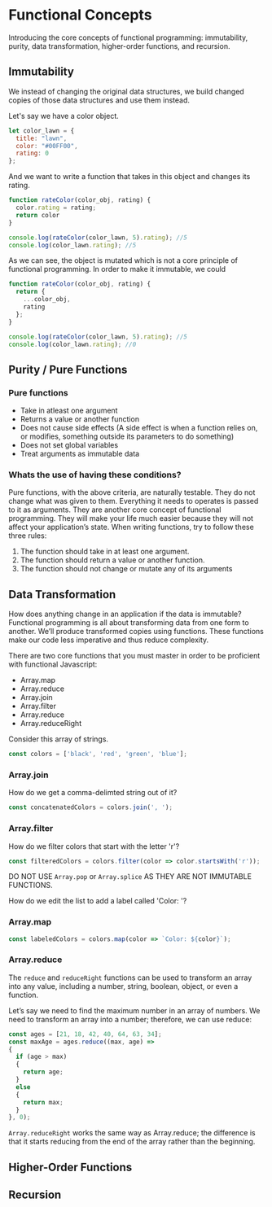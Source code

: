 # Functional Concepts
Introducing the core concepts of functional programming: immutability, purity, data transformation, higher-order functions, and recursion.

## Immutability

We instead of changing the original data structures, we build changed copies of those data structures and use them instead.

Let's say we have a color object.
```jsx
let color_lawn = {
  title: "lawn",
  color: "#00FF00", 
  rating: 0
};
```
And we want to write a function that takes in this object and changes its rating.

```jsx
function rateColor(color_obj, rating) {
  color.rating = rating;
  return color
}

console.log(rateColor(color_lawn, 5).rating); //5
console.log(color_lawn.rating); //5
```

As we can see, the object is mutated which is not a core principle of functional programming. In order to make it immutable, we could

```jsx
function rateColor(color_obj, rating) {
  return {
    ...color_obj,
    rating
  };
}

console.log(rateColor(color_lawn, 5).rating); //5
console.log(color_lawn.rating); //0
```

## Purity / Pure Functions

### Pure functions
- Take in atleast one argument
- Returns a value or another function
- Does not cause side effects (A side effect is when a function relies on, or modifies, something outside its parameters to do something)
- Does not set global variables
- Treat arguments as immutable data

### Whats the use of having these conditions?

Pure functions, with the above criteria, are naturally testable. They do not change what was given to them. Everything it needs to operates is passed to it as arguments.
They are another core concept of functional programming. They will make your life much easier because they will not affect your application’s state. When writing functions, try to follow these three
rules:

1. The function should take in at least one argument.
2. The function should return a value or another function.
3. The function should not change or mutate any of its
arguments

## Data Transformation
How does anything change in an application if the data is immutable? Functional programming is all about transforming data from one form to another. We’ll produce transformed copies using functions. These functions make our code less imperative and thus reduce complexity.

There are two core functions that you must master in order to be proficient with functional Javascript:
- Array.map
- Array.reduce
- Array.join
- Array.filter
- Array.reduce
- Array.reduceRight

Consider this array of strings.

```jsx
const colors = ['black', 'red', 'green', 'blue'];
```

### Array.join

How do we get a comma-delimted string out of it?

```jsx
const concatenatedColors = colors.join(', ');
```

### Array.filter
How do we filter colors that start with the letter 'r'?

```jsx
const filteredColors = colors.filter(color => color.startsWith('r'));
```

DO NOT USE `Array.pop` or `Array.splice` AS THEY ARE NOT IMMUTABLE FUNCTIONS.

How do we edit the list to add a label called 'Color: '?

### Array.map

```jsx
const labeledColors = colors.map(color => `Color: ${color}`);
```

### Array.reduce

The `reduce` and `reduceRight` functions can be used to transform an array into any value, including a number, string, boolean, object, or even a function.

Let’s say we need to find the maximum number in an array of numbers. We need to transform an array into a number; therefore, we can use reduce:



```jsx
const ages = [21, 18, 42, 40, 64, 63, 34];
const maxAge = ages.reduce((max, age) => 
{
  if (age > max) 
  {
    return age;
  } 
  else 
  {
    return max;
  }
}, 0);
```

`Array.reduceRight` works the same way as Array.reduce; the difference is that it starts reducing from the end of the array rather than the beginning.

## Higher-Order Functions

## Recursion
